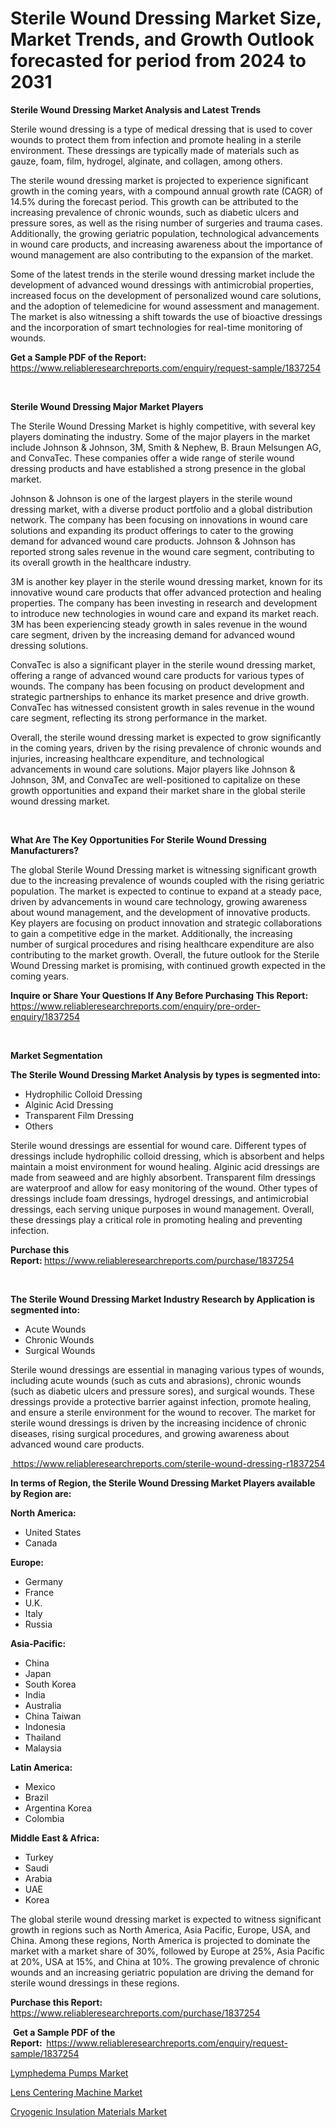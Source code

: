 <p><h1>Sterile Wound Dressing Market Size, Market Trends, and Growth Outlook forecasted for period from 2024 to 2031</h1></p><p><strong>Sterile Wound Dressing Market Analysis and Latest Trends</strong></p>
<p><p>Sterile wound dressing is a type of medical dressing that is used to cover wounds to protect them from infection and promote healing in a sterile environment. These dressings are typically made of materials such as gauze, foam, film, hydrogel, alginate, and collagen, among others. </p><p>The sterile wound dressing market is projected to experience significant growth in the coming years, with a compound annual growth rate (CAGR) of 14.5% during the forecast period. This growth can be attributed to the increasing prevalence of chronic wounds, such as diabetic ulcers and pressure sores, as well as the rising number of surgeries and trauma cases. Additionally, the growing geriatric population, technological advancements in wound care products, and increasing awareness about the importance of wound management are also contributing to the expansion of the market.</p><p>Some of the latest trends in the sterile wound dressing market include the development of advanced wound dressings with antimicrobial properties, increased focus on the development of personalized wound care solutions, and the adoption of telemedicine for wound assessment and management. The market is also witnessing a shift towards the use of bioactive dressings and the incorporation of smart technologies for real-time monitoring of wounds.</p></p>
<p><strong>Get a Sample PDF of the Report:&nbsp;</strong> <a href="https://www.reliableresearchreports.com/enquiry/request-sample/1837254">https://www.reliableresearchreports.com/enquiry/request-sample/1837254</a></p>
<p>&nbsp;</p>
<p><strong>Sterile Wound Dressing Major Market Players</strong></p>
<p><p>The Sterile Wound Dressing Market is highly competitive, with several key players dominating the industry. Some of the major players in the market include Johnson & Johnson, 3M, Smith & Nephew, B. Braun Melsungen AG, and ConvaTec. These companies offer a wide range of sterile wound dressing products and have established a strong presence in the global market.</p><p>Johnson & Johnson is one of the largest players in the sterile wound dressing market, with a diverse product portfolio and a global distribution network. The company has been focusing on innovations in wound care solutions and expanding its product offerings to cater to the growing demand for advanced wound care products. Johnson & Johnson has reported strong sales revenue in the wound care segment, contributing to its overall growth in the healthcare industry.</p><p>3M is another key player in the sterile wound dressing market, known for its innovative wound care products that offer advanced protection and healing properties. The company has been investing in research and development to introduce new technologies in wound care and expand its market reach. 3M has been experiencing steady growth in sales revenue in the wound care segment, driven by the increasing demand for advanced wound dressing solutions.</p><p>ConvaTec is also a significant player in the sterile wound dressing market, offering a range of advanced wound care products for various types of wounds. The company has been focusing on product development and strategic partnerships to enhance its market presence and drive growth. ConvaTec has witnessed consistent growth in sales revenue in the wound care segment, reflecting its strong performance in the market.</p><p>Overall, the sterile wound dressing market is expected to grow significantly in the coming years, driven by the rising prevalence of chronic wounds and injuries, increasing healthcare expenditure, and technological advancements in wound care solutions. Major players like Johnson & Johnson, 3M, and ConvaTec are well-positioned to capitalize on these growth opportunities and expand their market share in the global sterile wound dressing market.</p></p>
<p>&nbsp;</p>
<p><strong>What Are The Key Opportunities For Sterile Wound Dressing Manufacturers?</strong></p>
<p><p>The global Sterile Wound Dressing market is witnessing significant growth due to the increasing prevalence of wounds coupled with the rising geriatric population. The market is expected to continue to expand at a steady pace, driven by advancements in wound care technology, growing awareness about wound management, and the development of innovative products. Key players are focusing on product innovation and strategic collaborations to gain a competitive edge in the market. Additionally, the increasing number of surgical procedures and rising healthcare expenditure are also contributing to the market growth. Overall, the future outlook for the Sterile Wound Dressing market is promising, with continued growth expected in the coming years.</p></p>
<p><strong>Inquire or Share Your Questions If Any Before Purchasing This Report:</strong> <a href="https://www.reliableresearchreports.com/enquiry/pre-order-enquiry/1837254">https://www.reliableresearchreports.com/enquiry/pre-order-enquiry/1837254</a></p>
<p>&nbsp;</p>
<p><strong>Market Segmentation</strong></p>
<p><strong>The Sterile Wound Dressing Market Analysis by types is segmented into:</strong></p>
<p><ul><li>Hydrophilic Colloid Dressing</li><li>Alginic Acid Dressing</li><li>Transparent Film Dressing</li><li>Others</li></ul></p>
<p><p>Sterile wound dressings are essential for wound care. Different types of dressings include hydrophilic colloid dressing, which is absorbent and helps maintain a moist environment for wound healing. Alginic acid dressings are made from seaweed and are highly absorbent. Transparent film dressings are waterproof and allow for easy monitoring of the wound. Other types of dressings include foam dressings, hydrogel dressings, and antimicrobial dressings, each serving unique purposes in wound management. Overall, these dressings play a critical role in promoting healing and preventing infection.</p></p>
<p><strong>Purchase this Report:&nbsp;</strong><a href="https://www.reliableresearchreports.com/purchase/1837254">https://www.reliableresearchreports.com/purchase/1837254</a></p>
<p>&nbsp;</p>
<p><strong>The Sterile Wound Dressing Market Industry Research by Application is segmented into:</strong></p>
<p><ul><li>Acute Wounds</li><li>Chronic Wounds</li><li>Surgical Wounds</li></ul></p>
<p><p>Sterile wound dressings are essential in managing various types of wounds, including acute wounds (such as cuts and abrasions), chronic wounds (such as diabetic ulcers and pressure sores), and surgical wounds. These dressings provide a protective barrier against infection, promote healing, and ensure a sterile environment for the wound to recover. The market for sterile wound dressings is driven by the increasing incidence of chronic diseases, rising surgical procedures, and growing awareness about advanced wound care products.</p></p>
<p><a href="https://www.reliableresearchreports.com/sterile-wound-dressing-r1837254">&nbsp;https://www.reliableresearchreports.com/sterile-wound-dressing-r1837254</a></p>
<p><strong>In terms of Region, the Sterile Wound Dressing Market Players available by Region are:</strong></p>
<p>
    <p> <strong> North America: </strong>
        <ul>
            <li>United States</li>
            <li>Canada</li>
        </ul>
        </p> 
    <p> <strong> Europe: </strong>
        <ul>
            <li>Germany</li>
            <li>France</li>
            <li>U.K.</li>
            <li>Italy</li>
            <li>Russia</li>
        </ul>
        </p> 
    <p> <strong> Asia-Pacific: </strong>
        <ul>
            <li>China</li>
            <li>Japan</li>
            <li>South Korea</li>
            <li>India</li>
            <li>Australia</li>
            <li>China Taiwan</li>
            <li>Indonesia</li>
            <li>Thailand</li>
            <li>Malaysia</li>
        </ul>
        </p> 
    <p> <strong> Latin America: </strong>
        <ul>
            <li>Mexico</li>
            <li>Brazil</li>
            <li>Argentina Korea</li>
            <li>Colombia</li>
        </ul>
        </p> 
    <p> <strong> Middle East & Africa: </strong>
        <ul>
            <li>Turkey</li>
            <li>Saudi</li>
            <li>Arabia</li>
            <li>UAE</li>
            <li>Korea</li>
        </ul>
    </p>
    </p>
<p><p>The global sterile wound dressing market is expected to witness significant growth in regions such as North America, Asia Pacific, Europe, USA, and China. Among these regions, North America is projected to dominate the market with a market share of 30%, followed by Europe at 25%, Asia Pacific at 20%, USA at 15%, and China at 10%. The growing prevalence of chronic wounds and an increasing geriatric population are driving the demand for sterile wound dressings in these regions.</p></p>
<p><strong>Purchase this Report: </strong><a href="https://www.reliableresearchreports.com/purchase/1837254">https://www.reliableresearchreports.com/purchase/1837254</a></p>
<p>&nbsp;<strong>Get a Sample PDF of the Report:&nbsp;&nbsp;</strong><a href="https://www.reliableresearchreports.com/enquiry/request-sample/1837254">https://www.reliableresearchreports.com/enquiry/request-sample/1837254</a></p>
<p><strong></strong></p>
<p><p><a href="https://www.linkedin.com/pulse/lymphedema-pumps-market-outlook-industry-overview-mbj0e?trackingId=2v7JHt3xjitx0DbBSSEE4g%3D%3D">Lymphedema Pumps Market</a></p><p><a href="https://github.com/mabutironaldo/Market-Research-Report-List-4/blob/main/lens-centering-machine-market.md">Lens Centering Machine Market</a></p><p><a href="https://www.linkedin.com/pulse/cryogenic-insulation-materials-market-competitive-analysis-trends-fgy1e?trackingId=jDeeCy8rYQWubixQCg4bPQ%3D%3D">Cryogenic Insulation Materials Market</a></p></p>